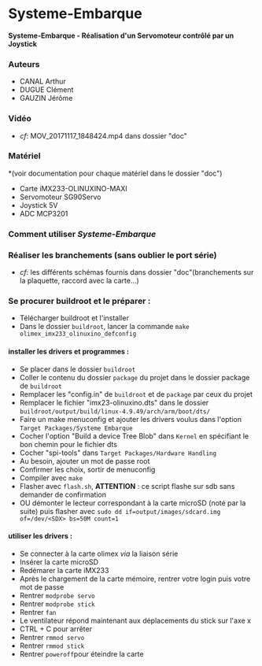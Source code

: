 # Systeme-Embarque

**Systeme-Embarque - Réalisation d'un Servomoteur contrôlé par un Joystick**

### Auteurs
 - CANAL Arthur
 - DUGUE Clément
 - GAUZIN Jérôme

### Vidéo
 - *cf*: MOV_20171117_1848424.mp4 dans dossier "doc"

### Matériel 
*(voir documentation pour chaque matériel dans le dossier "doc")
 - Carte iMX233-OLINUXINO-MAXI
 - Servomoteur SG90Servo
 - Joystick 5V
 - ADC MCP3201


### Comment utiliser *Systeme-Embarque*

### Réaliser les branchements (sans oublier le port série)
 - *cf*: les différents schémas fournis dans dossier "doc"(branchements sur la plaquette, raccord avec la carte...)

### Se procurer buildroot et le préparer :
 - Télécharger buildroot et l'installer
 - Dans le dossier `buildroot`, lancer la commande `make olimex_imx233_olinuxino_defconfig`

#### installer les drivers et programmes :
 - Se placer dans le dossier `buildroot`
 - Coller le contenu du dossier `package` du projet dans le dossier package de `buildroot`
 - Remplacer les "config.in" de `buildroot` et de `package` par ceux du projet
 - Remplacer le fichier "imx23-olinuxino.dts" dans le dossier `buildroot/output/build/linux-4.9.49/arch/arm/boot/dts/`
 - Faire un make menuconfig et ajouter les drivers voulus dans l'option `Target Packages/Systeme Embarque`
 - Cocher l'option "Build a device Tree Blob" dans `Kernel` en spécifiant le bon chemin pour le fichier dts
 - Cocher "spi-tools" dans `Target Packages/Hardware Handling`
 - Au besoin, ajouter un mot de passe root
 - Confirmer les choix, sortir de menuconfig
 - Compiler avec `make`
 - Flasher avec `flash.sh`, **ATTENTION** : ce script flashe sur sdb sans demander de confirmation
 - OU démonter le lecteur correspondant à la carte microSD (noté <SDX> par la suite) puis flasher avec `sudo dd if=output/images/sdcard.img of=/dev/<SDX> bs=50M count=1`

#### utiliser les drivers :
 - Se connecter à la carte olimex *via* la liaison série
 - Insérer la carte microSD
 - Redémarer la carte iMX233
 - Après le chargement de la carte mémoire, rentrer votre login puis votre mot de passe
 - Rentrer `modprobe servo`
 - Rentrer `modprobe stick`
 - Rentrer `fan`
 - Le ventilateur répond maintenant aux déplacements du stick sur l'axe x
 - CTRL + C pour arrêter
 - Rentrer `rmmod servo`
 - Rentrer `rmmod stick`
 - Rentrer `poweroff`pour éteindre la carte

